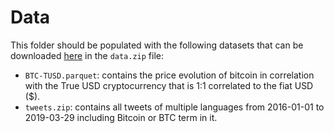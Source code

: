 # Data

This folder should be populated with the following datasets that can be downloaded [here](https://drive.google.com/drive/u/0/folders/1gb3iHnXUXUi64BlI7cqRmAIYz9o4ZS33) in the `data.zip` file:

- `BTC-TUSD.parquet`: contains the price evolution of bitcoin in correlation with the True USD cryptocurrency that is 1:1 correlated to the fiat USD ($).
- `tweets.zip`: contains all tweets of multiple languages from 2016-01-01 to 2019-03-29 including Bitcoin or BTC term in it.